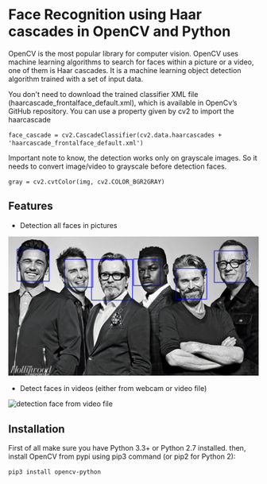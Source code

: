 # Face Recognition using Haar cascades in OpenCV and Python

OpenCV is the most popular library for computer vision. OpenCV uses machine learning algorithms to search for faces within a picture or a video, one of them is Haar cascades. It is a machine learning object detection algorithm trained with a set of input data.


You don't need to download the trained classifier XML file (haarcascade_frontalface_default.xml), which is available in OpenCv’s GitHub repository. You can use a property given by cv2 to import the haarcascade

```
face_cascade = cv2.CascadeClassifier(cv2.data.haarcascades + 'haarcascade_frontalface_default.xml')
```

Important note to know, the detection works only on grayscale images. So it needs to convert image/video to grayscale before detection faces.

```
gray = cv2.cvtColor(img, cv2.COLOR_BGR2GRAY)
```


## Features
- Detection all faces in pictures

![result detection face](https://github.com/mmehmadi94/Internship-with-Smart-methods/blob/master/FaceDetaction_OpenCV/resultImage.png)

- Detect faces in videos (either from webcam or video file)

![detection face from video file](https://github.com/mmehmadi94/Internship-with-Smart-methods/blob/master/FaceDetaction_OpenCV/resultVideo.gif)


## Installation


First of all make sure you have Python 3.3+ or Python 2.7 installed. then, install OpenCV from pypi using pip3 command (or pip2 for Python 2):

```
pip3 install opencv-python
```

